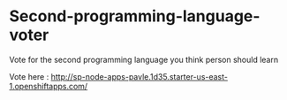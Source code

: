 # Second-programming-language-voter
Vote for the second programming language you think person should learn

Vote here : http://sp-node-apps-pavle.1d35.starter-us-east-1.openshiftapps.com/
